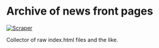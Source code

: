 # Archive of news front pages

[![Scraper](https://github.com/defgsus/frontpage-archive/actions/workflows/scraper.yml/badge.svg)](https://github.com/defgsus/teletext-archive/actions/workflows/scraper.yml)

Collector of raw index.html files and the like.
